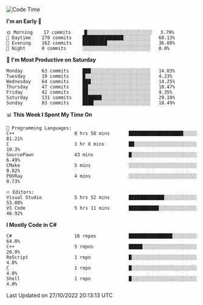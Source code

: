 <!--START_SECTION:waka-->
![Code Time](http://img.shields.io/badge/Code%20Time-878%20hrs%2038%20mins-blue)

**I'm an Early 🐤** 

```text
🌞 Morning    17 commits     █░░░░░░░░░░░░░░░░░░░░░░░░   3.79% 
🌆 Daytime    270 commits    ███████████████░░░░░░░░░░   60.13% 
🌃 Evening    162 commits    █████████░░░░░░░░░░░░░░░░   36.08% 
🌙 Night      0 commits      ░░░░░░░░░░░░░░░░░░░░░░░░░   0.0%

```
📅 **I'm Most Productive on Saturday** 

```text
Monday       63 commits     ███░░░░░░░░░░░░░░░░░░░░░░   14.03% 
Tuesday      19 commits     █░░░░░░░░░░░░░░░░░░░░░░░░   4.23% 
Wednesday    64 commits     ███░░░░░░░░░░░░░░░░░░░░░░   14.25% 
Thursday     47 commits     ██░░░░░░░░░░░░░░░░░░░░░░░   10.47% 
Friday       42 commits     ██░░░░░░░░░░░░░░░░░░░░░░░   9.35% 
Saturday     131 commits    ███████░░░░░░░░░░░░░░░░░░   29.18% 
Sunday       83 commits     ████░░░░░░░░░░░░░░░░░░░░░   18.49%

```


📊 **This Week I Spent My Time On** 

```text
💬 Programming Languages: 
C++                      8 hrs 58 mins       ████████████████████░░░░░   81.21% 
C                        1 hr 8 mins         ██░░░░░░░░░░░░░░░░░░░░░░░   10.3% 
SourcePawn               43 mins             █░░░░░░░░░░░░░░░░░░░░░░░░   6.49% 
CMake                    5 mins              ░░░░░░░░░░░░░░░░░░░░░░░░░   0.82% 
POVRay                   4 mins              ░░░░░░░░░░░░░░░░░░░░░░░░░   0.73%

🔥 Editors: 
Visual Studio            5 hrs 52 mins       █████████████░░░░░░░░░░░░   53.08% 
VS Code                  5 hrs 11 mins       ███████████░░░░░░░░░░░░░░   46.92%

```

**I Mostly Code in C#** 

```text
C#                       16 repos            ████████████████░░░░░░░░░   64.0% 
C++                      5 repos             █████░░░░░░░░░░░░░░░░░░░░   20.0% 
ReScript                 1 repo              █░░░░░░░░░░░░░░░░░░░░░░░░   4.0% 
C                        1 repo              █░░░░░░░░░░░░░░░░░░░░░░░░   4.0% 
Shell                    1 repo              █░░░░░░░░░░░░░░░░░░░░░░░░   4.0%

```



 Last Updated on 27/10/2022 20:13:13 UTC
<!--END_SECTION:waka-->
